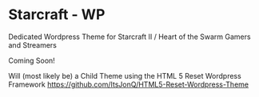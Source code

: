 Starcraft - WP
============

Dedicated Wordpress Theme for Starcraft II / Heart of the Swarm Gamers and Streamers

Coming Soon!

Will (most likely be) a Child Theme using the HTML 5 Reset Wordpress Framework
https://github.com/ItsJonQ/HTML5-Reset-Wordpress-Theme